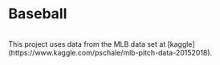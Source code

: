 # Baseball
<br>
<div>
This project uses data from the MLB data set at [kaggle](https://www.kaggle.com/pschale/mlb-pitch-data-20152018).
</div>
